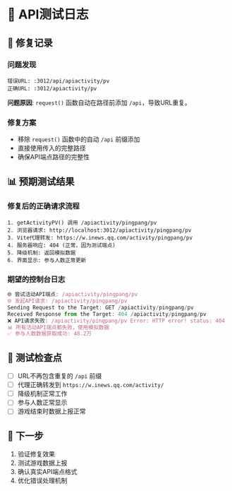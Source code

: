# 🧪 API测试日志

## 🔧 修复记录

### 问题发现
```
错误URL: :3012/api/apiactivity/pv
正确URL: :3012/apiactivity/pv
```

**问题原因**: `request()` 函数自动在路径前添加 `/api`，导致URL重复。

### 修复方案
- 移除 `request()` 函数中的自动 `/api` 前缀添加
- 直接使用传入的完整路径
- 确保API端点路径的完整性

## 📊 预期测试结果

### 修复后的正确请求流程
```
1. getActivityPV() 调用 /apiactivity/pingpang/pv
2. 浏览器请求: http://localhost:3012/apiactivity/pingpang/pv
3. Vite代理转发: https://w.inews.qq.com/activity/pingpang/pv
4. 服务器响应: 404 (正常，因为测试端点)
5. 降级机制: 返回模拟数据
6. 界面显示: 参与人数正常更新
```

### 期望的控制台日志
```javascript
🌐 尝试活动API端点: /apiactivity/pingpang/pv
🌐 发起API请求: /apiactivity/pingpang/pv
Sending Request to the Target: GET /apiactivity/pingpang/pv
Received Response from the Target: 404 /apiactivity/pingpang/pv
❌ API请求失败: /apiactivity/pingpang/pv Error: HTTP error! status: 404
📊 所有活动API端点都失败，使用模拟数据
✅ 参与人数数据获取成功: 48.2万
```

## 🎯 测试检查点

- [ ] URL不再包含重复的 `/api` 前缀
- [ ] 代理正确转发到 `https://w.inews.qq.com/activity/`
- [ ] 降级机制正常工作
- [ ] 参与人数正常显示
- [ ] 游戏结束时数据上报正常

## 📝 下一步

1. 验证修复效果
2. 测试游戏数据上报
3. 确认真实API端点格式
4. 优化错误处理机制 
